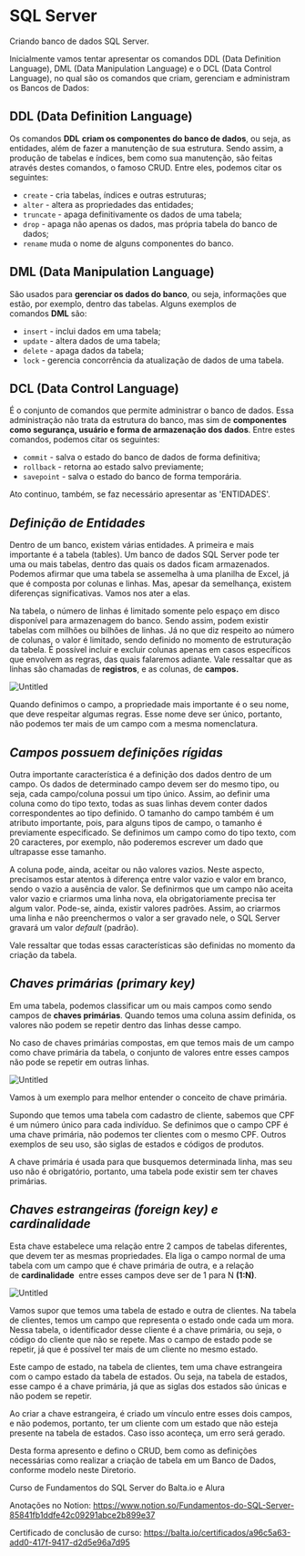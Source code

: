 # SQL Server
Criando banco de dados SQL Server.

Inicialmente vamos tentar apresentar os comandos DDL (Data Definition Language), DML (Data Manipulation Language) e o DCL (Data Control Language), no qual são os comandos que criam, gerenciam e administram os Bancos de Dados:

## **DDL (Data Definition Language)**

Os comandos **DDL** **criam os componentes do banco de dados**, ou seja, as entidades, além de fazer a manutenção de sua estrutura. Sendo assim, a produção de tabelas e índices, bem como sua manutenção, são feitas através destes comandos, o famoso CRUD. Entre eles, podemos citar os seguintes:

- `create` - cria tabelas, índices e outras estruturas;
- `alter` - altera as propriedades das entidades;
- `truncate` - apaga definitivamente os dados de uma tabela;
- `drop` - apaga não apenas os dados, mas própria tabela do banco de dados;
- `rename` muda o nome de alguns componentes do banco.

## **DML (Data Manipulation Language)**

São usados para **gerenciar os dados do banco**, ou seja, informações que estão, por exemplo, dentro das tabelas. Alguns exemplos de comandos **DML** são:

- `insert` - inclui dados em uma tabela;
- `update` - altera dados de uma tabela;
- `delete` - apaga dados da tabela;
- `lock` - gerencia concorrência da atualização de dados de uma tabela.

## **DCL (Data Control Language)**

É o conjunto de comandos que permite administrar o banco de dados. Essa administração não trata da estrutura do banco, mas sim de **componentes como segurança, usuário e forma de armazenação dos dados**. Entre estes comandos, podemos citar os seguintes:

- `commit` - salva o estado do banco de dados de forma definitiva;
- `rollback` - retorna ao estado salvo previamente;
- `savepoint` - salva o estado do banco de forma temporária.

Ato continuo, também, se faz necessário apresentar as 'ENTIDADES'.

## ***Definição de Entidades***

Dentro de um banco, existem várias entidades. A primeira e mais importante é a tabela (tables). Um banco de dados SQL Server pode ter uma ou mais tabelas, dentro das quais os dados ficam armazenados. Podemos afirmar que uma tabela se assemelha à uma planilha de Excel, já que é composta por colunas e linhas. Mas, apesar da semelhança, existem diferenças significativas. Vamos nos ater a elas.

Na tabela, o número de linhas é limitado somente pelo espaço em disco disponível para armazenagem do banco. Sendo assim, podem existir tabelas com milhões ou bilhões de linhas. Já no que diz respeito ao número de colunas, o valor é limitado, sendo definido no momento de estruturação da tabela. É possível incluir e excluir colunas apenas em casos específicos que envolvem as regras, das quais falaremos adiante. Vale ressaltar que as linhas são chamadas de **registros**, e as colunas, de **campos.**

![Untitled](https://s3-us-west-2.amazonaws.com/secure.notion-static.com/8467d4a1-f7eb-4f8c-81c2-9c4e7d85364d/Untitled.png)

Quando definimos o campo, a propriedade mais importante é o seu nome, que deve respeitar algumas regras. Esse nome deve ser único, portanto, não podemos ter mais de um campo com a mesma nomenclatura.

## ***Campos possuem definições rígidas***

Outra importante característica é a definição dos dados dentro de um campo. Os dados de determinado campo devem ser do mesmo tipo, ou seja, cada campo/coluna possui um tipo único. Assim, ao definir uma coluna como do tipo texto, todas as suas linhas devem conter dados correspondentes ao tipo definido. O tamanho do campo também é um atributo importante, pois, para alguns tipos de campo, o tamanho é previamente especificado. Se definimos um campo como do tipo texto, com 20 caracteres, por exemplo, não poderemos escrever um dado que ultrapasse esse tamanho.

A coluna pode, ainda, aceitar ou não valores vazios. Neste aspecto, precisamos estar atentos à diferença entre valor vazio e valor em branco, sendo o vazio a ausência de valor. Se definirmos que um campo não aceita valor vazio e criarmos uma linha nova, ela obrigatoriamente precisa ter algum valor. Pode-se, ainda, existir valores padrões. Assim, ao criarmos uma linha e não preenchermos o valor a ser gravado nele, o SQL Server gravará um valor *default* (padrão).

Vale ressaltar que todas essas características são definidas no momento da criação da tabela.

## ***Chaves primárias (primary key)***

Em uma tabela, podemos classificar um ou mais campos como sendo campos de **chaves primárias**. Quando temos uma coluna assim definida, os valores não podem se repetir dentro das linhas desse campo.

No caso de chaves primárias compostas, em que temos mais de um campo como chave primária da tabela, o conjunto de valores entre esses campos não pode se repetir em outras linhas.

![Untitled](https://s3-us-west-2.amazonaws.com/secure.notion-static.com/26841b51-318f-425e-8f14-204126760830/Untitled.png)

Vamos à um exemplo para melhor entender o conceito de chave primária.

Supondo que temos uma tabela com cadastro de cliente, sabemos que CPF é um número único para cada indivíduo. Se definimos que o campo CPF é uma chave primária, não podemos ter clientes com o mesmo CPF. Outros exemplos de seu uso, são siglas de estados e códigos de produtos.

A chave primária é usada para que busquemos determinada linha, mas seu uso não é obrigatório, portanto, uma tabela pode existir sem ter chaves primárias.

## *****Chaves estrangeiras (foreign key) e cardinalidade*****

Esta chave estabelece uma relação entre 2 campos de tabelas diferentes, que devem ter as mesmas propriedades. Ela liga o campo normal de uma tabela com um campo que é chave primária de outra, e a relação de **cardinalidade**  entre esses campos deve ser de 1 para N **(1:N)**.

![Untitled](https://s3-us-west-2.amazonaws.com/secure.notion-static.com/c7c877cf-af2f-40c6-9844-eb1b787ec983/Untitled.png)

Vamos supor que temos uma tabela de estado e outra de clientes. Na tabela de clientes, temos um campo que representa o estado onde cada um mora. Nessa tabela, o identificador desse cliente é a chave primária, ou seja, o código do cliente que não se repete. Mas o campo de estado pode se repetir, já que é possível ter mais de um cliente no mesmo estado.

Este campo de estado, na tabela de clientes, tem uma chave estrangeira com o campo estado da tabela de estados. Ou seja, na tabela de estados, esse campo é a chave primária, já que as siglas dos estados são únicas e não podem se repetir.

Ao criar a chave estrangeira, é criado um vínculo entre esses dois campos, e não podemos, portanto, ter um cliente com um estado que não esteja presente na tabela de estados. Caso isso aconteça, um erro será gerado.


Desta forma apresento e defino o CRUD, bem como as definições necessárias como realizar a criação de tabela em um Banco de Dados, conforme modelo neste Diretorio.

Curso de Fundamentos do SQL Server do Balta.io e Alura

Anotações no Notion: https://www.notion.so/Fundamentos-do-SQL-Server-85841fb1ddfe42c09291abce2b899e37

Certificado de conclusão de curso: https://balta.io/certificados/a96c5a63-add0-417f-9417-d2d5e96a7d95
